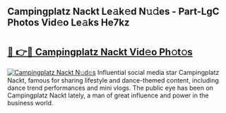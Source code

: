 ## Campingplatz Nackt Le𝚊k𝚎d N𝚞𝚍es - Part-LgC Photos Vid𝚎o Le𝚊ks He7kz

# <h2><a href="http://fb4ngl4.evod.top/?m=Campingplatz+Nackt">🔗 👉🔴 Campingplatz Nackt Vid𝚎o Ph𝚘t𝚘s</a></h2>

[![Campingplatz Nackt N𝚞d𝚎s](https://i.imgur.com/8V9OHl7.gif)](http://fb4ngl4.evod.top/?m=Campingplatz+Nackt)
Influential social media star Campingplatz Nackt, famous for sharing lifestyle and dance-themed content, including dance trend performances and mini vlogs. The public eye has been on Campingplatz Nackt lately, a man of great influence and power in the business world. 
